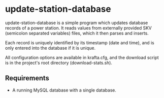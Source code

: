 ﻿update-station-database
======

update-station-database is a simple program which updates database records of a power station.
It reads values from externally provided SKV (semicolon separated variables) files, which it
then parses and inserts.

Each record is uniquely identified by its timestamp (date and time), and is only entered into 
the database if it is unique.

All configuration options are available in krafta.cfg, and the download script is in the project's
root directory (download-stats.sh).

## Requirements
* A running MySQL database with a single database.
